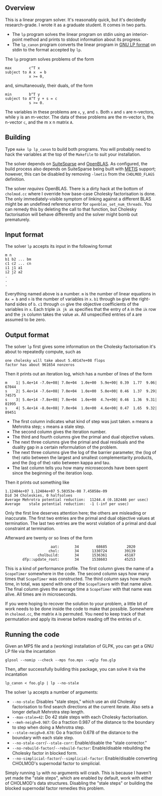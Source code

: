 Overview
--------

This is a linear program solver.  It's reasonably quick, but it's decidedly
research-grade.  I wrote it as a graduate student.  It comes in two parts.

 - The `lp` program solves the linear program on stdin using an interior-point
   method and prints to stdout information about its progress.
 - The `lp_canon` program converts the linear program in
   [GNU LP format](https://www.gnu.org/software/glpk) on stdin to the format
   accepted by `lp`.

The `lp` program solves problems of the form

    max        c^T x
    subject to A x  = b
               x >= 0,

and, simultaneously, their duals, of the form

    min        b^T y
    subject to A^T y + s = c
               s >= 0.

The variables in these problems are `x`, `y`, and `s`.  Both `x` and `s` are
n-vectors, while y is an m-vector.  The data of these problems are the m-vector
`b`, the n-vector `c`, and the m x n matrix `A`.

Building
--------

Type `make lp lp_canon` to build both programs.  You will probably need to hack the variables at the top of the `Makefile` to suit your installation.

The solver depends on
[SuiteSparse](http://faculty.cse.tamu.edu/davis/suitesparse.html) and
[OpenBLAS](https://github.com/xianyi/OpenBLAS).  As configured, the build
process also depends on SuiteSparse being built with
[METIS](http://glaros.dtc.umn.edu/gkhome/metis/metis/overview) support;
however, this can be disabled by removing `-lmetis` from the `CHOLMOD_FLAGS`
definition.

The solver *requires* OpenBLAS.  There is a dirty hack at the bottom of
`cholmod.cc` where I override how base-case Cholesky factorisation is done.
The only immediately-visible symptom of linking against a different BLAS might
be an undefined reference error for `openblas_set_num_threads`.  You can remedy
this by deleting the call to that function, but Cholesky factorisation will
behave differently and the solver might bomb out prematurely.

Input format
------------

The solver `lp` accepts its input in the following format

    m n
    b1 b2 ... bm
    c1 c2 ... cn
    i1 j1 a1
    i2 j2 a2
    .
    .
    .

Everything named above is a number.  `m` is the number of linear equations in
`Ax = b` and `n` is the number of variables in `x`.  `b1` through `bm` give
the right-hand sides of `b`.  `c1` through `cn` give the objective coefficients
of the variables in `x`.  Each triple `ik jk ak` specifies that the entry of
`A` in the `ik` row and the `jk` column takes the value `ak`.  All unspecified
entries of `A` are assumed to be zero.

Output format
-------------

The solver `lp` first gives some information on the Cholesky factorisation it's
about to repeatedly compute, such as

    one cholesky will take about 5.40147e+08 flops
    factor has about 961654 nonzeros

Then it prints out an iteration log, which has a number of lines of the form

    m    1| 5.4e+14 -7.0e+08| 7.0e+04  1.0e+00  5.9e+00| 0.39  1.77  9.06|     67044
    s    2| 5.4e+14 -7.6e+08| 7.0e+04  1.0e+00  5.0e+00| 0.46  1.37  9.29|     74575
    s    3| 5.4e+14 -7.8e+08| 7.0e+04  1.0e+00  4.7e+00| 0.46  1.36  9.31|     81995
    s    4| 5.4e+14 -8.0e+08| 7.0e+04  1.0e+00  4.6e+00| 0.47  1.65  9.32|     89451

 - The first column indicates what kind of step was just taken.  `m` means a
   Mehrotra step; `s` means a stale step.
 - The second column gives the iteration number.
 - The third and fourth columns give the primal and dual objective values.
 - The next three columns give the primal and dual residuals and the duality
   gap in a certain reformulation of the problem.
 - The next three columns give the log of the barrier parameter, the (log of
   the) ratio between the largest and smallest complementarity products, and
   the (log of the) ratio between kappa and tau.
 - The last column tells you how many microseconds have been spent since the
   beginning of the iteration loop.

Then it prints out something like

    1.12484e+07 1.12484e+07 5.50353e-08 7.45058e-09
    Did 34 Choleskies, 0 halfsolves
    Average Mehrotra potential reduction:  11244.4 (0.182446 per usec)
    Average    stale potential reduction:  -1 (-inf per usec)
 
Only the first line deserves attention here; the others are misleading or
inaccurate.  The first two entries are the primal and dual objective values at
termination.  The last two entries are the worst violation of a primal and dual
constraint at termination.

Afterward are twenty or so lines of the form

                         aat:       34        68685         2020
                        chol:       34      1330724        39139
                   cholbuild:       34      1536361        45187
            dfp::update_root:       34      1538603        45253
 
This is a kind of performance profile.  The first column gives the name of a
`ScopeTimer` somewhere in the code.  The second column says how many times
that `ScopeTimer` was constructed.  The third column says how much time, in
total, was spend with one of the `ScopeTimer`s with that name alive.  The final
column gives the average time a `ScopeTimer` with that name was alive.  All
times are in microseconds.

If you were hoping to recover the solution to your problem, a little bit of
work needs to be done inside the code to make that possible.  Somewhere in
`cholmod.cc`, the matrix `A` is permuted.  You need to keep track of that
permutation and apply its inverse before reading off the entries of `x`.

Running the code
----------------

Given an MPS file and a (working) installation of GLPK, you can get a GNU LP
file via the incantation

    glpsol --nomip --check --mps foo.mps --wglp foo.glp

Then, after successfully building this package, you can solve it via the
incantation

    lp_canon < foo.glp | lp --no-stale

The solver `lp` accepts a number of arguments:

 - `--no-stale`:  Disables "stale steps," which use an old Cholesky
   factorisation to find search directions at the current iterate.  Also
   sets a longer default Mehrotra step length.
 - `--max-stale=42`:  Do 42 stale steps with each Cholesky factorisation.
 - `--meh-neigh=0.987`:  Go a fraction 0.987 of the distance to the boundary to
   step when doing a Mehrotra step.
 - `--stale-neigh=0.678`: Go a fraction 0.678 of the distance to the boundary
   with each stale step.
 - `--no-stale-corr`/`--stale-corr`:  Enable/disable the "stale corrector."
 - `--no-rebuild-factor`/`--rebuild-factor`:  Enable/disable rebuilding the
   Cholesky factor in blocked form.
 - `--no-simplicial-factor`/`--simplicial-factor`:  Enable/disable converting
   CHOLMOD's supernodal factor to simplicial.

Simply running `lp` with no arguments will crash.  This is because I haven't
yet made the "stale steps", which are enabled by default, work with either of
CHOLMOD's data structures.  Disabling the "stale steps" or building the blocked
supernodal factor remedies this problem.

